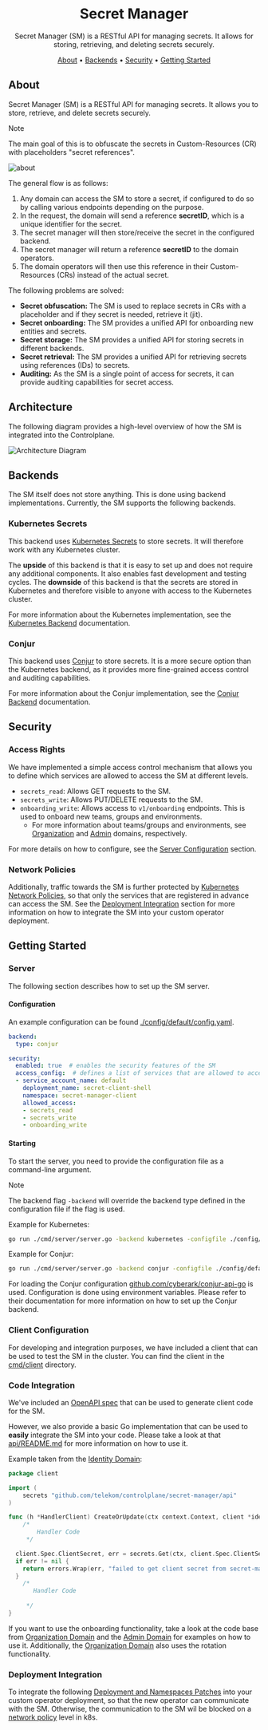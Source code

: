 <!--
Copyright 2025 Deutsche Telekom IT GmbH

SPDX-License-Identifier: Apache-2.0
-->

<p align="center">
  <h1 align="center">Secret Manager</h1>
</p>

<p align="center">
  Secret Manager (SM) is a RESTful API for managing secrets. It allows for storing, retrieving, and deleting secrets securely.
</p>

<p align="center">
  <a href="#about">About</a> •
  <a href="#backends">Backends</a> •
  <a href="#security">Security</a> •
  <a href="#getting-started">Getting Started</a>
</p>

## About

Secret Manager (SM) is a RESTful API for managing secrets. It allows you to store, retrieve, and delete secrets securely. 

> [!NOTE]
> The main goal of this is to obfuscate the secrets in Custom-Resources (CR) with placeholders "secret references".


![about](docs/about.drawio.svg)

The general flow is as follows:
1. Any domain can access the SM to store a secret, if configured to do so by calling various endpoints depending on the purpose.
2. In the request, the domain will send a reference **secretID**, which is a unique identifier for the secret.
3. The secret manager will then store/receive the secret in the configured backend.
4. The secret manager will return a reference **secretID** to the domain operators.
5. The domain operators will then use this reference in their Custom-Resources (CRs) instead of the actual secret.


The following problems are solved:

* **Secret obfuscation:** The SM is used to replace secrets in CRs with a placeholder and if they secret is needed, retrieve it (jit).
* **Secret onboarding:** The SM provides a unified API for onboarding new entities and secrets.
* **Secret storage:** The SM provides a unified API for storing secrets in different backends.
* **Secret retrieval:** The SM provides a unified API for retrieving secrets using references (IDs) to secrets.
* **Auditing:** As the SM is a single point of access for secrets, it can provide auditing capabilities for secret access.

## Architecture

The following diagram provides a high-level overview of how the SM is integrated into the Controlplane.

![Architecture Diagram](docs/overview.drawio.svg)


## Backends

The SM itself does not store anything. This is done using backend implementations.
Currently, the SM supports the following backends.

### Kubernetes Secrets

This backend uses [Kubernetes Secrets](https://kubernetes.io/docs/concepts/configuration/secret/) to store secrets. 
It will therefore work with any Kubernetes cluster. 

The **upside** of this backend is that it is easy to set up and does not require any additional components. It also enables fast development and testing cycles.
The **downside** of this backend is that the secrets are stored in Kubernetes and therefore visible to anyone with access to the Kubernetes cluster.

For more information about the Kubernetes implementation, see the [Kubernetes Backend](./pkg/backend/kubernetes/README.md) documentation.

### Conjur

This backend uses [Conjur](https://www.conjur.org/) to store secrets. 
It is a more secure option than the Kubernetes backend, as it provides more fine-grained access control and auditing capabilities.

For more information about the Conjur implementation, see the [Conjur Backend](./pkg/backend/conjur/README.md) documentation.

## Security

### Access Rights

We have implemented a simple access control mechanism that allows you to define which services are allowed to access the SM at different levels.

* `secrets_read`: Allows GET requests to the SM.
* `secrets_write`: Allows PUT/DELETE requests to the SM.
* `onboarding_write`: Allows access to `v1/onboarding` endpoints. This is used to onboard new teams, groups and environments.
  * For more information about teams/groups and environments, see [Organization](../organization/README.md) and [Admin](../admin/README.md) domains, respectively.

For more details on how to configure, see the [Server Configuration](#server-configuration) section.

### Network Policies

Additionally, traffic towards the SM is further protected by [Kubernetes Network Policies](https://kubernetes.io/docs/concepts/services-networking/network-policies/),
so that only the services that are registered in advance can access the SM.
See the [Deployment Integration](#deployment-integration) section for more information on how to integrate the SM into your custom operator deployment.

## Getting Started

### Server

The following section describes how to set up the SM server.

#### Configuration
An example configuration can be found [./config/default/config.yaml](./config/default/config.yaml).

```yaml
backend:
  type: conjur

security:
  enabled: true  # enables the security features of the SM
  access_config:  # defines a list of services that are allowed to access the SM
  - service_account_name: default
    deployment_name: secret-client-shell
    namespace: secret-manager-client
    allowed_access: 
    - secrets_read
    - secrets_write
    - onboarding_write
```

#### Starting
To start the server, you need to provide the configuration file as a command-line argument.

> [!NOTE]
> The backend flag `-backend` will override the backend type defined in the configuration file if the flag is used.

Example for Kubernetes:

```bash
go run ./cmd/server/server.go -backend kubernetes -configfile ./config/default/config.yaml
```

Example for Conjur:

```bash
go run ./cmd/server/server.go -backend conjur -configfile ./config/default/config.yaml
```

For loading the Conjur configuration [github.com/cyberark/conjur-api-go](https://github.com/cyberark/conjur-api-go) is used. 
Configuration is done using environment variables. Please refer to their documentation for more information on how to set up the Conjur backend.

### Client Configuration

For developing and integration purposes, we have included a client that can be used to test the SM in the cluster.
You can find the client in the [cmd/client](./cmd/client) directory.

### Code Integration
We've included an [OpenAPI spec](./api/openapi.yaml) that can be used to generate client code for the SM.

However, we also provide a basic Go implementation that can be used to **easily** integrate the SM into your code.
Please take a look at that [api/README.md](./api/README.md) for more information on how to use it. 


Example taken from the [Identity Domain](../identity):

```go
package client

import (
	secrets "github.com/telekom/controlplane/secret-manager/api"
)

func (h *HandlerClient) CreateOrUpdate(ctx context.Context, client *identityv1.Client) (err error) {
	/*
	    Handler Code
	 */

  client.Spec.ClientSecret, err = secrets.Get(ctx, client.Spec.ClientSecret)
  if err != nil {
    return errors.Wrap(err, "failed to get client secret from secret-manager")
  }
    /*
       Handler Code
        
     */
}
```

If you want to use the onboarding functionality, take a look at the code base from [Organization Domain](../organization/README.md) and the [Admin Domain](../admin/README.md) for examples on how to use it.
Additionally, the [Organization Domain](../organization/README.md) also uses the rotation functionality.

### Deployment Integration
To integrate the following [Deployment and Namespaces Patches](./config/patches) into your custom operator deployment, so that the new operator can communicate with the SM.
Otherwise, the communication to the SM wil be blocked on a [network policy](https://kubernetes.io/docs/concepts/services-networking/network-policies/) level in k8s. 

